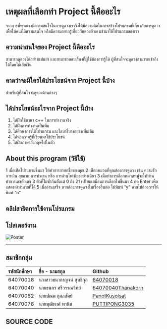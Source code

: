 # **เหตุผลที่เลือกทำ Project นี้คืออะไร**
จากการที่พวกเรามีความสนใจในการดูดวงเราจึงได้มีความคิดในการสร้างโปรแกรมที่เกี่ยวกับการดูดวงเพิื่อให้คนที่มีความสนใจ หรือมีความอยากรู้เกี่ยวกับดวงตัวเองเข้ามาใช้โปรแกรมของเรา

## **ความน่าสนใจของ Project นี้คืออะไร**
สามารถดูดวงได้อย่างแม่นยำ และสามารถตอบเรื่องที่ผู้ใช้ต้องการรู้ได้
ผู้ที่สนใจจะดูดวงสามารถเข้าถึงได้โดยไม่เสียเงิน

## **คาดว่าจะมีใครได้ประโยชน์จาก Project นี้บ้าง**
สำหรับผู้ที่สนใจจะดูดวงด้านต่างๆ

## **ได้ประโยชน์อะไรจาก Project นี้บ้าง**
 1. ได้ฝึกใช้ภาษา c++ ในการทำงานจริง
 2. ได้ฝึกการทำงานเป็นทีม
 3. ได้ศีกษาการใช้โปรแกรม และไลบารี่บางอย่างเพิ่มเติม
 4. ได้นำความรู้ที่เรียนมาใช้ประโยชน์
 5. ได้ฝึกภาษาอังกฤษไปในตัว

## **About this program (วิธีใช้)**
1 เมื่อเปิดโปรแกรมขึ้นมา ให้ทำการกรอกชื่อของคุณ
2 เลือกหมวดที่คุณต้องการดูดวง เช่น ความรัก การเงิน สุขภาพ การทำงาน หรือ 
    การอ่านไพ่เพียงอย่างเดียว
3 เมื่อทำการเลือกหมวดหมู่จะให้ท่านทำการเลขตัวเลข 3 ตัวที่ไม่ซ้ำกันตั้งแต่ 0 ถึง 21
    เปรียบเสมือนการเลือกไพ่ขึ้นมา
4 กด Enter เพื่อแสดงคำทำนายที่ได้
5 เมื่ออ่านเสร็จ หากต้องการดูดวงในเรื่องอื่นต่อ ให้พิมพ์ “y” หากไม่ต้องการให้พิมพ์ “n”

## คลิปสาธิตการใช้งานโปรแกรม


## โปสเตอร์งาน

![Poster](https://user-images.githubusercontent.com/88476014/165566159-bf03113c-ab55-4bb3-b2b7-de3837ac5a81.png)

---
## สมาชิกกลุ่ม
| รหัสนักศึกษา| ชื่อ - นามสกุล |    Github    |
| :---         |     :---      |          :--- |
| 64070018   |นางสาวชนากาญจน์ สุทธิกุล     | [64070018](https://github.com/64070018) |
| 64070040   |นายธนกร ศรีวรรณวิทย์     | [64070040Thanakorn](https://github.com/64070040Thanakorn) |
| 64070062   |นายปณต กุศลสัตย์     | [PanotKusolsat](https://github.com/PanotKusolsat)  |
| 64070078   |นายพุฒิพงศ์  พานิช     | [PUTTIPONG3035](https://github.com/PUTTIPONG3035)  |

## SOURCE CODE
